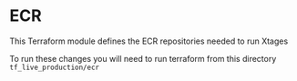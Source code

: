 # ECR 

This Terraform module defines the ECR repositories needed to run Xtages

To run these changes you will need to run terraform from this directory `tf_live_production/ecr`
